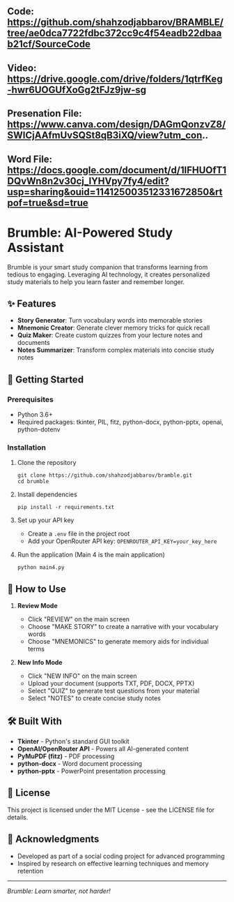 Code: https://github.com/shahzodjabbarov/BRAMBLE/tree/ae0dca7722fdbc372cc9c4f54eadb22dbaab21cf/SourceCode
-----------------------------------------------------------------------------------
Video: https://drive.google.com/drive/folders/1qtrfKeg-hwr6UOGUfXoGg2tFJz9jw-sg
-----------------------------------------------------------------------------------
Presenation File: https://www.canva.com/design/DAGmQonzvZ8/SWICjAAfmUvSQSt8qB3iXQ/view?utm_con..
-----------------------------------------------------------------------------------
Word File: https://docs.google.com/document/d/1lFHUOfT1DQvWn8n2v30cj_lYHVpy7fy4/edit?usp=sharing&ouid=114125003512331672850&rtpof=true&sd=true
-----------------------------------------------------------------------------------

# Brumble: AI-Powered Study Assistant
Brumble is your smart study companion that transforms learning from tedious to engaging. Leveraging AI technology, it creates personalized study materials to help you learn faster and remember longer.

## ✨ Features

- **Story Generator**: Turn vocabulary words into memorable stories
- **Mnemonic Creator**: Generate clever memory tricks for quick recall
- **Quiz Maker**: Create custom quizzes from your lecture notes and documents
- **Notes Summarizer**: Transform complex materials into concise study notes

## 🚀 Getting Started

### Prerequisites
- Python 3.6+
- Required packages: tkinter, PIL, fitz, python-docx, python-pptx, openai, python-dotenv

### Installation

1. Clone the repository
   ```
   git clone https://github.com/shahzodjabbarov/bramble.git
   cd brumble
   ```

2. Install dependencies
   ```
   pip install -r requirements.txt
   ```

3. Set up your API key
   - Create a `.env` file in the project root
   - Add your OpenRouter API key: `OPENROUTER_API_KEY=your_key_here`

4. Run the application (Main 4 is the main application)
   ```
   python main4.py
   ```

## 📖 How to Use

1. **Review Mode**
   - Click "REVIEW" on the main screen
   - Choose "MAKE STORY" to create a narrative with your vocabulary words
   - Choose "MNEMONICS" to generate memory aids for individual terms

2. **New Info Mode**
   - Click "NEW INFO" on the main screen
   - Upload your document (supports TXT, PDF, DOCX, PPTX)
   - Select "QUIZ" to generate test questions from your material
   - Select "NOTES" to create concise study notes

## 🛠️ Built With

- **Tkinter** - Python's standard GUI toolkit
- **OpenAI/OpenRouter API** - Powers all AI-generated content
- **PyMuPDF (fitz)** - PDF processing
- **python-docx** - Word document processing
- **python-pptx** - PowerPoint presentation processing

## 📝 License

This project is licensed under the MIT License - see the LICENSE file for details.

## 🙏 Acknowledgments

- Developed as part of a social coding project for advanced programming
- Inspired by research on effective learning techniques and memory retention

---

*Brumble: Learn smarter, not harder!*
